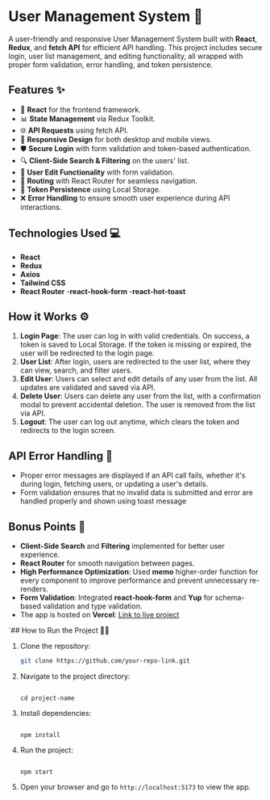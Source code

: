 # User Management System 🚀

A user-friendly and responsive User Management System built with **React**,
**Redux**, and **fetch API** for efficient API handling. This project includes
secure login, user list management, and editing functionality, all wrapped with
proper form validation, error handling, and token persistence.

## Features ✨

- 🔄 **React** for the frontend framework.
- 📊 **State Management** via Redux Toolkit.
- 🌐 **API Requests** using fetch API.
- 🎨 **Responsive Design** for both desktop and mobile views.
- 🛡️ **Secure Login** with form validation and token-based authentication.
- 🔍 **Client-Side Search & Filtering** on the users' list.
- 📝 **User Edit Functionality** with form validation.
- 🚥 **Routing** with React Router for seamless navigation.
- 📂 **Token Persistence** using Local Storage.
- ❌ **Error Handling** to ensure smooth user experience during API
  interactions.

## Technologies Used 💻

- **React**
- **Redux**
- **Axios**
- **Tailwind CSS**
- **React Router**
-**react-hook-form**
-**react-hot-toast**

## How it Works ⚙️

1.  **Login Page**: The user can log in with valid credentials. On success, a
    token is saved to Local Storage. If the token is missing or expired, the
    user will be redirected to the login page.
2.  **User List**: After login, users are redirected to the user list, where
    they can view, search, and filter users.
3.  **Edit User**: Users can select and edit details of any user from the list.
    All updates are validated and saved via API.
4.  **Delete User**: Users can delete any user from the list, with a confirmation modal to prevent accidental deletion. The user is removed from the list via API.
5.  **Logout**: The user can log out anytime, which clears the token and
    redirects to the login screen.


## API Error Handling 🚨

- Proper error messages are displayed if an API call fails, whether it's during
  login, fetching users, or updating a user's details.
- Form validation ensures that no invalid data is submitted and error are
  handled properly and shown using toast message

## Bonus Points 🎉

- **Client-Side Search** and **Filtering** implemented for better user experience.
- **React Router** for smooth navigation between pages.
- **High Performance Optimization**: Used **memo** higher-order function for every component to improve performance and prevent unnecessary re-renders.
- **Form Validation**: Integrated **react-hook-form** and **Yup** for schema-based validation and type validation.
- The app is hosted on **Vercel**:
  [Link to live project](https://reqres-api-assignment.vercel.app)


`## How to Run the Project 🏃‍♂️

1. Clone the repository:

   ```bash
   git clone https://github.com/your-repo-link.git 

   ```

2. Navigate to the project directory:

   ```

   cd project-name

   ```

3. Install dependencies:

   ```

   npm install

   ```

4. Run the project:

   ```

   npm start

   ```

5. Open your browser and go to `http://localhost:5173` to view the app.
